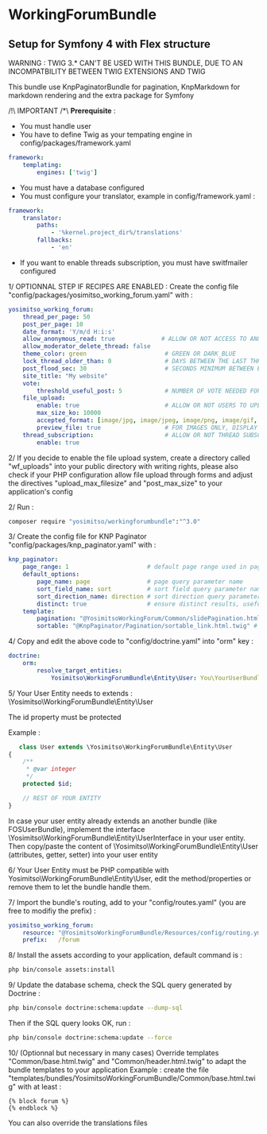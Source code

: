WorkingForumBundle
==================

Setup for Symfony 4 with Flex structure
------------------
WARNING : TWIG 3.* CAN'T BE USED WITH THIS BUNDLE, DUE TO AN INCOMPATBILITY BETWEEN TWIG EXTENSIONS AND TWIG

This bundle use KnpPaginatorBundle for pagination, KnpMarkdown for markdown rendering and the extra package for Symfony

/!\ IMPORTANT /*\ **Prerequisite** :
- You must handle user 
- You have to define Twig as your tempating engine in config/packages/framework.yaml
````yml
framework:
    templating:
        engines: ['twig']
````
- You must have a database configured
- You must configure your translator, example in config/framework.yaml :
````yml
framework:
    translator:
        paths:
            - '%kernel.project_dir%/translations'
        fallbacks:
            - 'en'
````

- If you want to enable threads subscription, you must have switfmailer configured


1/ OPTIONNAL STEP IF RECIPES ARE ENABLED :
Create the config file "config/packages/yosimitso_working_forum.yaml" with :

````yml
yosimitso_working_forum:
    thread_per_page: 50
    post_per_page: 10
    date_format: 'Y/m/d H:i:s'
    allow_anonymous_read: true             # ALLOW OR NOT ACCESS TO ANONYMOUS USERS
    allow_moderator_delete_thread: false
    theme_color: green                      # GREEN OR DARK_BLUE
    lock_thread_older_than: 0               # DAYS BETWEEN THE LAST THREAD'S POST AND THE AUTOLOCKING OF THE THREAD, 0 MEANS DISABLED
    post_flood_sec: 30                      # SECONDS MINIMUM BETWEEN EACH POST FROM A SAME USER
    site_title: "My website" 
    vote:
        threshold_useful_post: 5            # NUMBER OF VOTE NEEDED FOR A POST TO BE CONSIDERED AS USEFUL
    file_upload:
        enable: true                        # ALLOW OR NOT USERS TO UPLOAD ENCLOSED FILES 
        max_size_ko: 10000
        accepted_format: [image/jpg, image/jpeg, image/png, image/gif, image/tiff, application/pdf]
        preview_file: true                  # FOR IMAGES ONLY, DISPLAY A THUMBNAIL
    thread_subscription:                    # ALLOW OR NOT THREAD SUBSCRIPTION
        enable: true  
````

2/ If you decide to enable the file upload system, create a directory called "wf_uploads" into your public directory with writing rights,
please also check if your PHP configuration allow file upload through forms and adjust the directives "upload_max_filesize" and "post_max_size" to your application's config

2/ Run :
````bash
composer require "yosimitso/workingforumbundle":"^3.0"
````


3/ Create the config file for KNP Paginator "config/packages/knp_paginator.yaml" with :
````yml
knp_paginator:
    page_range: 1                      # default page range used in pagination control
    default_options:
        page_name: page                # page query parameter name
        sort_field_name: sort          # sort field query parameter name
        sort_direction_name: direction # sort direction query parameter name
        distinct: true                 # ensure distinct results, useful when ORM queries are using GROUP BY statements
    template:
        pagination: "@YosimitsoWorkingForum/Common/slidePagination.html.twig"     # sliding pagination controls template
        sortable: "@KnpPaginator/Pagination/sortable_link.html.twig" # sort link template
````

4/ Copy and edit the above code to "config/doctrine.yaml" into "orm" key :
````yml
doctrine:
    orm:
        resolve_target_entities:
            Yosimitso\WorkingForumBundle\Entity\User: You\YourUserBundle\Entity\YourUser
````

5/ Your User Entity needs to extends : \Yosimitso\WorkingForumBundle\Entity\User

The id property must be protected

Example :
````php
   class User extends \Yosimitso\WorkingForumBundle\Entity\User
{
    /**
     * @var integer
     */
    protected $id;

    // REST OF YOUR ENTITY
}
````

In case your user entity already extends an another bundle (like FOSUserBundle), implement the interface \Yosimitso\WorkingForumBundle\Entity\UserInterface
in your user entity. Then copy/paste the content of \Yosimitso\WorkingForumBundle\Entity\User (attributes, getter, setter) into your user entity

6/ Your User Entity must be PHP compatible with Yosimitso\WorkingForumBundle\Entity\User,
edit the method/properties or remove them to let the bundle handle them.


7/ Import the bundle's routing, add to your "config/routes.yaml" (you are free to modifiy the prefix) :
````yml
yosimitso_working_forum:
    resource: "@YosimitsoWorkingForumBundle/Resources/config/routing.yml"
    prefix:   /forum
````    

8/ Install the assets according to your application, default command is :
````bash
php bin/console assets:install
````

9/ Update the database schema, check the SQL query generated by Doctrine :
````bash
php bin/console doctrine:schema:update --dump-sql
````
Then if the SQL query looks OK, run :
````bash
php bin/console doctrine:schema:update --force
````

10/ (Optionnal but necessary in many cases)
Override templates "Common/base.html.twig" and "Common/header.html.twig" to adapt the bundle templates to your application
Example : create the file "templates/bundles/YosimitsoWorkingForumBundle/Common/base.html.twig" with at least :
````twig
{% block forum %}
{% endblock %}
````
You can also override the translations files


